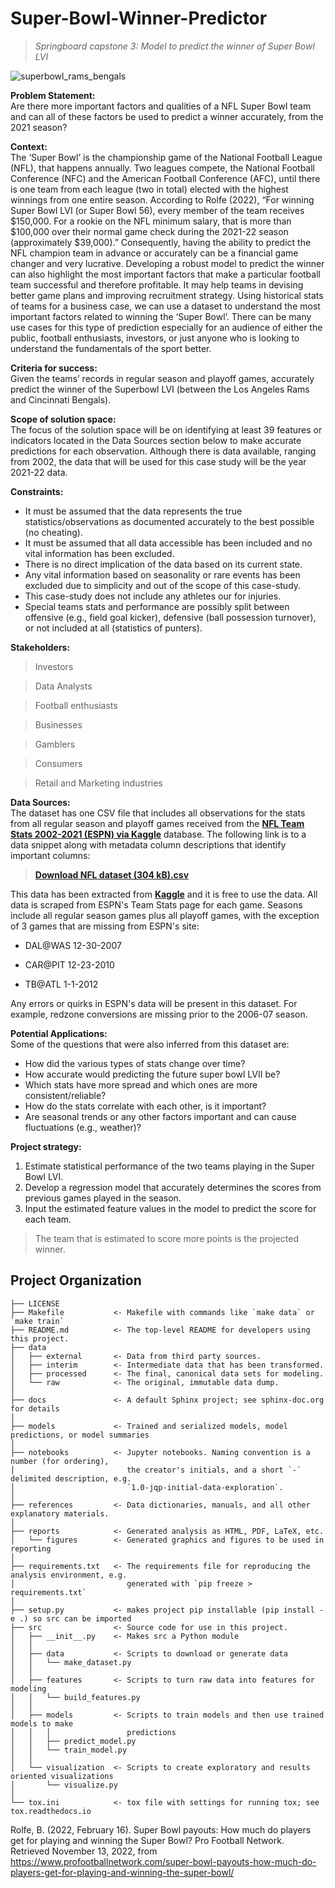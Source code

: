 # Super-Bowl-Winner-Predictor
> *Springboard capstone 3: Model to predict the winner of Super Bowl LVI*

![superbowl_rams_bengals](https://user-images.githubusercontent.com/53842285/221587479-f05eb1c8-e123-41a0-aede-f587293f0b38.jpeg)

**Problem Statement:**<br>
Are there more important factors and qualities of a NFL Super Bowl team and can all of these factors be used to predict a winner accurately, from the 2021 season?

**Context:**<br>
The ‘Super Bowl’ is the championship game of the National Football League (NFL), that happens annually. Two leagues compete, the National Football Conference (NFC) and the American Football Conference (AFC), until there is one team from each league (two in total) elected with the highest winnings from one entire season. According to Rolfe (2022), “For winning Super Bowl LVI (or Super Bowl 56), every member of the team receives $150,000. For a rookie on the NFL minimum salary, that is more than $100,000 over their normal game check during the 2021-22 season (approximately $39,000).” Consequently, having the ability to predict the NFL champion team in advance or accurately can be a financial game changer and very lucrative. Developing a robust model to predict the winner can also highlight the most important factors that make a particular football team successful and therefore profitable. It may help teams in devising better game plans and improving recruitment strategy. Using historical stats of teams for a business case, we can use a dataset to understand the most important factors related to winning the ‘Super Bowl’. There can be many use cases for this type of prediction especially for an audience of either the public, football enthusiasts, investors, or just anyone who is looking to understand the fundamentals of the sport better.

**Criteria for success:**<br>
Given the teams’ records in regular season and playoff games, accurately predict the winner of the Superbowl LVI (between the Los Angeles Rams and Cincinnati Bengals). 

**Scope of solution space:**<br>
The focus of the solution space will be on identifying at least 39 features or indicators located in the Data Sources section below to make accurate predictions for each observation. Although there is data available, ranging from 2002, the data that will be used for this case study will be the year 2021-22 data.

**Constraints:**<br>
- It must be assumed that the data represents the true statistics/observations as documented accurately to the best possible (no cheating). 
- It must be assumed that all data accessible has been included and no vital information has been excluded. 
- There is no direct implication of the data based on its current state.
- Any vital information based on seasonality or rare events has been excluded due to simplicity and out of the scope of this case-study.
- This case-study does not include any athletes our for injuries. 
- Special teams stats and performance are possibly split between offensive (e.g., field goal kicker), defensive (ball possession turnover), or not included at all (statistics of punters).

**Stakeholders:**<br>
> Investors

> Data Analysts

> Football enthusiasts

> Businesses

> Gamblers

> Consumers

> Retail and Marketing industries

**Data Sources:**<br>
The dataset has one CSV file that includes all observations for the stats from all regular season and playoff games received from the __[NFL Team Stats 2002-2021 (ESPN) via Kaggle](https://www.kaggle.com/datasets/cviaxmiwnptr/nfl-team-stats-20022019-espn)__ database. The following link is to a data snippet along with metadata column descriptions that identify important columns:<br> 

> __[Download NFL dataset (304 kB).csv](https://www.kaggle.com/datasets/cviaxmiwnptr/nfl-team-stats-20022019-espn/download?datasetVersionNumber=6)__

This data has been extracted from __[Kaggle](https://www.kaggle.com/)__ and it is free to use the data. 
All data is scraped from ESPN's Team Stats page for each game. Seasons include all regular season games plus all playoff games, with the exception of 3 games that are missing from ESPN's site:
- DAL@WAS 12-30-2007

- CAR@PIT 12-23-2010

- TB@ATL 1-1-2012

Any errors or quirks in ESPN's data will be present in this dataset. For example, redzone conversions are missing prior to the 2006-07 season.

**Potential Applications:**<br>
Some of the questions that were also inferred from this dataset are:
- How did the various types of stats change over time?
- How accurate would predicting the future super bowl LVII be?
- Which stats have more spread and which ones are more consistent/reliable?
- How do the stats correlate with each other, is it important?
- Are seasonal trends or any other factors important and can cause fluctuations (e.g., weather)?

**Project strategy:**<br>

1. Estimate statistical performance of the two teams playing in the Super Bowl LVI.
1. Develop a regression model that accurately determines the scores from previous games played in the season.
1. Input the estimated feature values in the model to predict the score for each team.
> The team that is estimated to score more points is the projected winner.

Project Organization
------------

    ├── LICENSE
    ├── Makefile           <- Makefile with commands like `make data` or `make train`
    ├── README.md          <- The top-level README for developers using this project.
    ├── data
    │   ├── external       <- Data from third party sources.
    │   ├── interim        <- Intermediate data that has been transformed.
    │   ├── processed      <- The final, canonical data sets for modeling.
    │   └── raw            <- The original, immutable data dump.
    │
    ├── docs               <- A default Sphinx project; see sphinx-doc.org for details
    │
    ├── models             <- Trained and serialized models, model predictions, or model summaries
    │
    ├── notebooks          <- Jupyter notebooks. Naming convention is a number (for ordering),
    │                         the creator's initials, and a short `-` delimited description, e.g.
    │                         `1.0-jqp-initial-data-exploration`.
    │
    ├── references         <- Data dictionaries, manuals, and all other explanatory materials.
    │
    ├── reports            <- Generated analysis as HTML, PDF, LaTeX, etc.
    │   └── figures        <- Generated graphics and figures to be used in reporting
    │
    ├── requirements.txt   <- The requirements file for reproducing the analysis environment, e.g.
    │                         generated with `pip freeze > requirements.txt`
    │
    ├── setup.py           <- makes project pip installable (pip install -e .) so src can be imported
    ├── src                <- Source code for use in this project.
    │   ├── __init__.py    <- Makes src a Python module
    │   │
    │   ├── data           <- Scripts to download or generate data
    │   │   └── make_dataset.py
    │   │
    │   ├── features       <- Scripts to turn raw data into features for modeling
    │   │   └── build_features.py
    │   │
    │   ├── models         <- Scripts to train models and then use trained models to make
    │   │   │                 predictions
    │   │   ├── predict_model.py
    │   │   └── train_model.py
    │   │
    │   └── visualization  <- Scripts to create exploratory and results oriented visualizations
    │       └── visualize.py
    │
    └── tox.ini            <- tox file with settings for running tox; see tox.readthedocs.io
    
Rolfe, B. (2022, February 16). Super Bowl payouts: How much do players get for playing and winning the Super Bowl? Pro Football Network. Retrieved November 13, 2022, from https://www.profootballnetwork.com/super-bowl-payouts-how-much-do-players-get-for-playing-and-winning-the-super-bowl/ 
